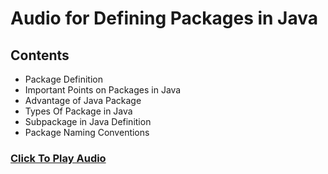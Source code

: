 # Audio for Defining Packages in Java

## Contents 

- Package Definition
- Important Points on Packages in Java
- Advantage of Java Package
- Types Of Package in Java
- Subpackage in Java  Definition
- Package Naming Conventions


### [Click To Play Audio](https://drive.google.com/file/d/1ShXBYvlbEAxPI24smquwqMozOK23Fca1/view?usp=sharing)

